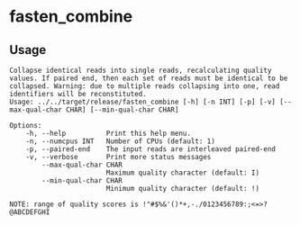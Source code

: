 # fasten_combine

## Usage


    Collapse identical reads into single reads, recalculating quality values. If paired end, then each set of reads must be identical to be collapsed. Warning: due to multiple reads collapsing into one, read identifiers will be reconstituted.
    Usage: ../../target/release/fasten_combine [-h] [-n INT] [-p] [-v] [--max-qual-char CHAR] [--min-qual-char CHAR]
    
    Options:
        -h, --help          Print this help menu.
        -n, --numcpus INT   Number of CPUs (default: 1)
        -p, --paired-end    The input reads are interleaved paired-end
        -v, --verbose       Print more status messages
            --max-qual-char CHAR
                            Maximum quality character (default: I)
            --min-qual-char CHAR
                            Minimum quality character (default: !)
    
    NOTE: range of quality scores is !"#$%&'()*+,-./0123456789:;<=>?@ABCDEFGHI
